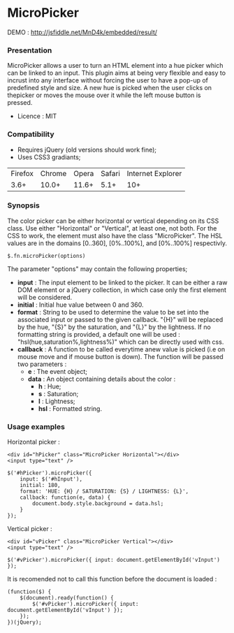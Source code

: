 MicroPicker
===========

DEMO : http://jsfiddle.net/MnD4k/embedded/result/

### Presentation ###

MicroPicker allows a user to turn an HTML element into a hue picker which can be linked to an input. This plugin aims at being very flexible and easy to incrust into any interface without forcing the user to have a pop-up of predefined style and size.
A new hue is picked when the user clicks on thepicker or moves the mouse over it while the left mouse button is pressed.

- Licence : MIT

### Compatibility ###

- Requires jQuery (old versions should work fine);
- Uses CSS3 gradiants;

<table>
    <tr>
        <td>Firefox</td><td>Chrome</td><td>Opera</td><td>Safari</td><td>Internet Explorer</td>
    </tr>
    <tr>
        <td>3.6+</td><td>10.0+</td><td>11.6+</td><td>5.1+</td><td>10+</td>
    </tr>
</table>


### Synopsis ###

The color picker can be either horizontal or vertical depending on its CSS class. Use either "Horizontal" or "Vertical", at least one, not both. For the CSS to work, the element must also have the class "MicroPicker".
The HSL values are in the domains [0..360], [0%..100%], and [0%..100%] respectivly.


    $.fn.microPicker(options)

The parameter "options" may contain the following properties;
+ <b>input</b> : The input element to be linked to the picker. It can be either a raw DOM element or a jQuery collection, in which case only the first element will be considered.
+ <b>initial</b> : Initial hue value between 0 and 360.
+ <b>format</b> : String to be used to determine the value to be set into the associated input or passed to the given callback. "{H}" will be replaced by the hue, "{S}" by the saturation, and "{L}" by the lightness. If no formatting string is provided, a default one will be used : "hsl(hue,saturation%,lightness%)" which can be directly used with css.
+ <b>callback</b> : A function to be called everytime anew value is picked (i.e on mouse move and if mouse button is down). The function will be passed two parameters :
    + <b>e</b> : The event object;
    + <b>data</b> : An object containing details about the color :
        + <b>h</b> : Hue;
        + <b>s</b> : Saturation;
        + <b>l</b> : Lightness;
        + <b>hsl</b> : Formatted string.
  
### Usage examples ###

Horizontal picker :

    <div id="hPicker" class="MicroPicker Horizontal"></div>
    <input type="text" />

    $('#hPicker').microPicker({
        input: $('#hInput'),
        initial: 180,
        format: 'HUE: {H} / SATURATION: {S} / LIGHTNESS: {L}',
        callback: function(e, data) {
            document.body.style.background = data.hsl;
        }
    });

Vertical picker :

    <div id="vPicker" class="MicroPicker Vertical"></div>
    <input type="text" />

    $('#vPicker').microPicker({ input: document.getElementById('vInput') });
    
It is recomended not to call this function before the document is loaded :

    (function($) {
        $(document).ready(function() {
            $('#vPicker').microPicker({ input: document.getElementById('vInput') });
        });
    })(jQuery);
